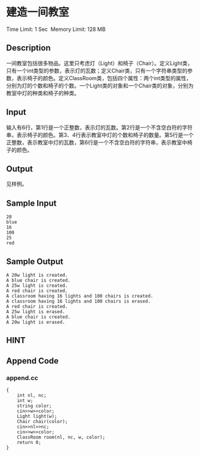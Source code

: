 # 建造一间教室
Time Limit: 1 Sec  Memory Limit: 128 MB


## Description
一间教室包括很多物品。这里只考虑灯（Light）和椅子（Chair）。定义Light类，只有一个int类型的参数，表示灯的瓦数；定义Chair类，只有一个字符串类型的参数，表示椅子的颜色。定义ClassRoom类，包括四个属性：两个int类型的属性，分别为灯的个数和椅子的个数。一个Light类的对象和一个Chair类的对象，分别为教室中灯的种类和椅子的种类。

## Input
输入有6行，第1行是一个正整数，表示灯的瓦数。第2行是一个不含空白符的字符串，表示椅子的颜色。第3、4行表示教室中灯的个数和椅子的数量。第5行是一个正整数，表示教室中灯的瓦数，第6行是一个不含空白符的字符串，表示教室中椅子的颜色。

## Output
见样例。

## Sample Input
```
20
blue
16
100
25
red

```
## Sample Output
```
A 20w light is created.
A blue chair is created.
A 25w light is created.
A red chair is created.
A classroom having 16 lights and 100 chairs is created.
A classroom having 16 lights and 100 chairs is erased.
A red chair is created.
A 25w light is erased.
A blue chair is created.
A 20w light is erased.

```

## HINT


## Append Code
### append.cc
```cppint main()
{
    int nl, nc;
    int w;
    string color;
    cin>>w>>color;
    Light light(w);
    Chair chair(color);
    cin>>nl>>nc;
    cin>>w>>color;
    ClassRoom room(nl, nc, w, color);
    return 0;
}
```
